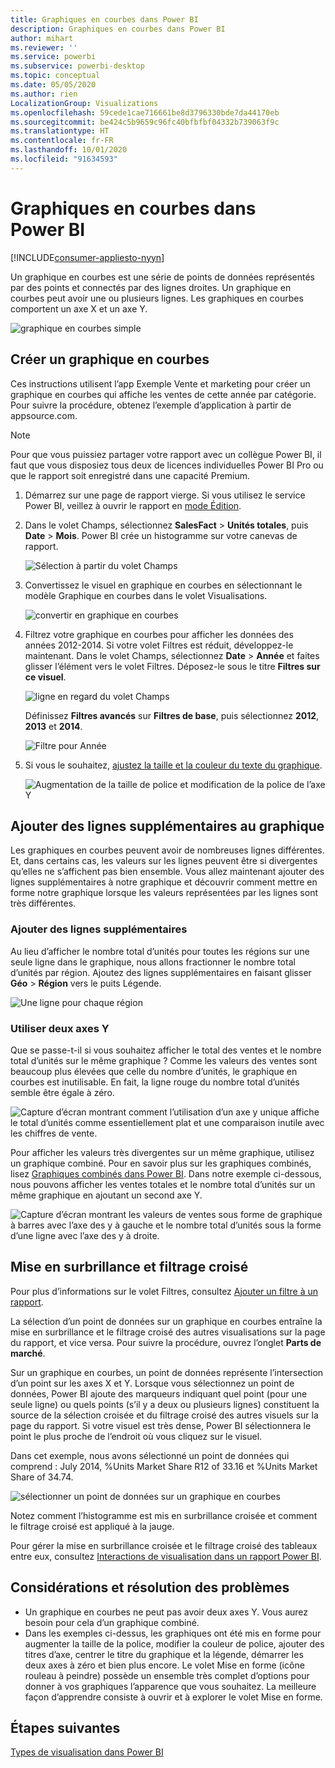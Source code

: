 ```yaml
---
title: Graphiques en courbes dans Power BI
description: Graphiques en courbes dans Power BI
author: mihart
ms.reviewer: ''
ms.service: powerbi
ms.subservice: powerbi-desktop
ms.topic: conceptual
ms.date: 05/05/2020
ms.author: rien
LocalizationGroup: Visualizations
ms.openlocfilehash: 59cede1cae716661be8d3796330bde7da44170eb
ms.sourcegitcommit: be424c5b9659c96fc40bfbfbf04332b739063f9c
ms.translationtype: HT
ms.contentlocale: fr-FR
ms.lasthandoff: 10/01/2020
ms.locfileid: "91634593"
---
```

# <a name="line-charts-in-power-bi"></a>Graphiques en courbes dans Power BI

[!INCLUDE[consumer-appliesto-nyyn](../includes/consumer-appliesto-nyyn.md)]

Un graphique en courbes est une série de points de données représentés par des points et connectés par des lignes droites. Un graphique en courbes peut avoir une ou plusieurs lignes. Les graphiques en courbes comportent un axe X et un axe Y. 

![graphique en courbes simple](media/power-bi-line-charts/power-bi-line.png)



## <a name="create-a-line-chart"></a>Créer un graphique en courbes
Ces instructions utilisent l’app Exemple Vente et marketing pour créer un graphique en courbes qui affiche les ventes de cette année par catégorie. Pour suivre la procédure, obtenez l’exemple d’application à partir de appsource.com.

> [!NOTE]
> Pour que vous puissiez partager votre rapport avec un collègue Power BI, il faut que vous disposiez tous deux de licences individuelles Power BI Pro ou que le rapport soit enregistré dans une capacité Premium.

1. Démarrez sur une page de rapport vierge. Si vous utilisez le service Power BI, veillez à ouvrir le rapport en [mode Édition](../create-reports/service-interact-with-a-report-in-editing-view.md).

2. Dans le volet Champs, sélectionnez **SalesFact** \> **Unités totales**, puis **Date** > **Mois**.  Power BI crée un histogramme sur votre canevas de rapport.

    ![Sélection à partir du volet Champs](media/power-bi-line-charts/power-bi-step1.png)

4. Convertissez le visuel en graphique en courbes en sélectionnant le modèle Graphique en courbes dans le volet Visualisations. 

    ![convertir en graphique en courbes](media/power-bi-line-charts/power-bi-convert-to-line.png)
   

4. Filtrez votre graphique en courbes pour afficher les données des années 2012-2014. Si votre volet Filtres est réduit, développez-le maintenant. Dans le volet Champs, sélectionnez **Date** \> **Année** et faites glisser l’élément vers le volet Filtres. Déposez-le sous le titre **Filtres sur ce visuel**. 
     
    ![ligne en regard du volet Champs](media/power-bi-line-charts/power-bi-year-filter.png)

    Définissez **Filtres avancés** sur **Filtres de base**, puis sélectionnez **2012**, **2013** et **2014**.

    ![Filtre pour Année](media/power-bi-line-charts/power-bi-filter-year.png)

6. Si vous le souhaitez, [ajustez la taille et la couleur du texte du graphique](power-bi-visualization-customize-title-background-and-legend.md). 

    ![Augmentation de la taille de police et modification de la police de l’axe Y](media/power-bi-line-charts/power-bi-line-3years.png)

## <a name="add-additional-lines-to-the-chart"></a>Ajouter des lignes supplémentaires au graphique
Les graphiques en courbes peuvent avoir de nombreuses lignes différentes. Et, dans certains cas, les valeurs sur les lignes peuvent être si divergentes qu’elles ne s’affichent pas bien ensemble. Vous allez maintenant ajouter des lignes supplémentaires à notre graphique et découvrir comment mettre en forme notre graphique lorsque les valeurs représentées par les lignes sont très différentes. 

### <a name="add-additional-lines"></a>Ajouter des lignes supplémentaires
Au lieu d’afficher le nombre total d’unités pour toutes les régions sur une seule ligne dans le graphique, nous allons fractionner le nombre total d’unités par région. Ajoutez des lignes supplémentaires en faisant glisser **Géo** > **Région** vers le puits Légende.

   ![Une ligne pour chaque région](media/power-bi-line-charts/power-bi-line-regions.png)


### <a name="use-two-y-axes"></a>Utiliser deux axes Y
Que se passe-t-il si vous souhaitez afficher le total des ventes et le nombre total d’unités sur le même graphique ? Comme les valeurs des ventes sont beaucoup plus élevées que celle du nombre d’unités, le graphique en courbes est inutilisable. En fait, la ligne rouge du nombre total d’unités semble être égale à zéro.

   ![Capture d’écran montrant comment l’utilisation d’un axe y unique affiche le total d’unités comme essentiellement plat et une comparaison inutile avec les chiffres de vente.](media/power-bi-line-charts/power-bi-diverging.png)

Pour afficher les valeurs très divergentes sur un même graphique, utilisez un graphique combiné. Pour en savoir plus sur les graphiques combinés, lisez [Graphiques combinés dans Power BI](power-bi-visualization-combo-chart.md). Dans notre exemple ci-dessous, nous pouvons afficher les ventes totales et le nombre total d’unités sur un même graphique en ajoutant un second axe Y. 

   ![Capture d’écran montrant les valeurs de ventes sous forme de graphique à barres avec l’axe des y à gauche et le nombre total d’unités sous la forme d’une ligne avec l’axe des y à droite.](media/power-bi-line-charts/power-bi-dual-axes.png)

## <a name="highlighting-and-cross-filtering"></a>Mise en surbrillance et filtrage croisé
Pour plus d’informations sur le volet Filtres, consultez [Ajouter un filtre à un rapport](../create-reports/power-bi-report-add-filter.md).

La sélection d’un point de données sur un graphique en courbes entraîne la mise en surbrillance et le filtrage croisé des autres visualisations sur la page du rapport, et vice versa. Pour suivre la procédure, ouvrez l’onglet **Parts de marché**.  

Sur un graphique en courbes, un point de données représente l’intersection d’un point sur les axes X et Y. Lorsque vous sélectionnez un point de données, Power BI ajoute des marqueurs indiquant quel point (pour une seule ligne) ou quels points (s’il y a deux ou plusieurs lignes) constituent la source de la sélection croisée et du filtrage croisé des autres visuels sur la page du rapport. Si votre visuel est très dense, Power BI sélectionnera le point le plus proche de l’endroit où vous cliquez sur le visuel.

Dans cet exemple, nous avons sélectionné un point de données qui comprend : July 2014, %Units Market Share R12 of 33.16 et %Units Market Share of 34.74.

![sélectionner un point de données sur un graphique en courbes](media/power-bi-line-charts/power-bi-single-select.png)

Notez comment l’histogramme est mis en surbrillance croisée et comment le filtrage croisé est appliqué à la jauge.

Pour gérer la mise en surbrillance croisée et le filtrage croisé des tableaux entre eux, consultez [Interactions de visualisation dans un rapport Power BI](../create-reports/service-reports-visual-interactions.md).

## <a name="considerations-and-troubleshooting"></a>Considérations et résolution des problèmes
* Un graphique en courbes ne peut pas avoir deux axes Y.  Vous aurez besoin pour cela d’un graphique combiné.
* Dans les exemples ci-dessus, les graphiques ont été mis en forme pour augmenter la taille de la police, modifier la couleur de police, ajouter des titres d’axe, centrer le titre du graphique et la légende, démarrer les deux axes à zéro et bien plus encore. Le volet Mise en forme (icône rouleau à peindre) possède un ensemble très complet d’options pour donner à vos graphiques l’apparence que vous souhaitez. La meilleure façon d’apprendre consiste à ouvrir et à explorer le volet Mise en forme.

## <a name="next-steps"></a>Étapes suivantes

[Types de visualisation dans Power BI](power-bi-visualization-types-for-reports-and-q-and-a.md)





